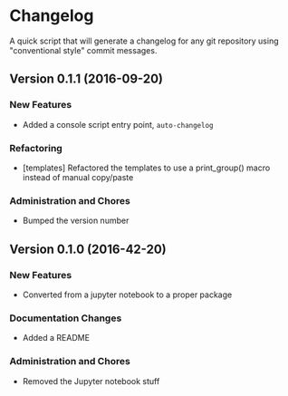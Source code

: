 # Changelog

A quick script that will generate a changelog for any git repository using
"conventional style" commit messages.


## Version 0.1.1 (2016-09-20)

### New Features
- Added a console script entry point, `auto-changelog`



### Refactoring
- [templates] Refactored the templates to use a print_group() macro instead of manual copy/paste




### Administration and Chores
- Bumped the version number




## Version 0.1.0 (2016-42-20)

### New Features
- Converted from a jupyter notebook to a proper package





### Documentation Changes
- Added a README


### Administration and Chores
- Removed the Jupyter notebook stuff




